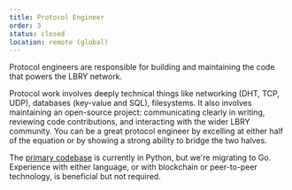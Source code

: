 ```yaml
---
title: Protocol Engineer
order: 3
status: closed
location: remote (global)
---
```


Protocol engineers are responsible for building and maintaining the code that powers the LBRY network. 

Protocol work involves deeply technical things like networking (DHT, TCP, UDP), databases (key-value and SQL), filesystems. 
It also involves maintaining an open-source project: communicating clearly in writing, reviewing code contributions, and 
interacting with the wider LBRY community. You can be a great protocol engineer by excelling at either half of the equation or by showing a strong ability to bridge the two halves.

The [primary codebase](https://github.com/lbryio/lbry-sdk) is currently in Python, but we're migrating to Go. 
Experience with either language, or with blockchain or peer-to-peer technology, is beneficial but not required. 
